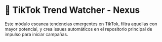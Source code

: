 # 🧠 TikTok Trend Watcher - Nexus

Este módulo escanea tendencias emergentes en TikTok, filtra aquellas con mayor potencial, y crea issues automáticos en el repositorio principal de impulso para iniciar campañas.
